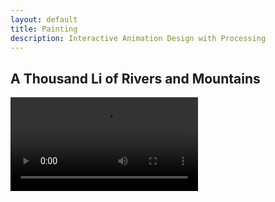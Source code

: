 ```yaml
---
layout: default
title: Painting
description: Interactive Animation Design with Processing
---
```


## A Thousand Li of Rivers and Mountains

<video controls preload="auto">
  <source src="../docs/landscape-conv.mp4" type="video/mp4">
</video>



